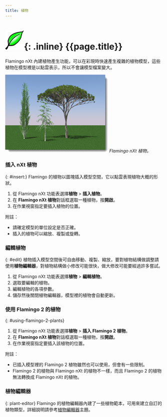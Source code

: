 ```yaml
---
title: 植物
---
```


# ![images/plants.svg](images/plants.svg){: .inline} {{page.title}}
Flamingo nXt 內建植物產生功能，可以在彩現時快速產生複雜的植物模型，這些植物在模型裡是以點雲表示，所以不會讓模型檔案變大。

![images/plants-001.png](images/plants-001.png)
*Flamingo nXt 植物。*

### 插入 nXt 植物
{: #insert:}
Flamingo 的植物以圖塊插入模型空間，它以點雲表現植物大概的形狀。

1. 從 Flamingo nXt 功能表選擇**植物** > **插入植物**。
1. 在 **Flamingo nXt 植物**對話框選取一種植物，按**開啟**。
1. 在作業視窗指定要插入植物的位置。

附註：

* 請確定模型的單位設定是否正確。
* 插入的植物可以縮放、複製或旋轉。

### 編輯植物
{: #edit}
植物插入模型空間後可自由移動、複製、縮放，要對植物結構做調整請使用**植物編輯器**，對植物結構做小修改可能很快，做大修改可能要經過許多嘗試。

1. 從 Flamingo nXt 功能表選擇**植物** > **編輯植物**。
1. 選取要編輯的植物。
1. 編輯植物的各項參數。
1. 儲存然後關閉植物編輯器，模型裡的植物會自動更新。

### 使用 Flamingo 2 的植物
{: #using-flamingo-2-plants}
1. 從 Flamingo nXt 功能表選擇**植物** > **插入 Flamingo 2 植物**。
1. 在 **Flamingo nXt 植物**對話框選取一種植物，按**開啟**。
1. 在作業視窗指定要插入該植物的位置。

附註：

* 已插入模型裡的 Flamingo 2 植物雖然也可以使用，但會有一些限制。
* Flamingo 2 的植物與 Flamingo nXt 的植物不一樣，而且 Flamingo 2 的植物無法轉換成 Flamingo nXt 的植物。

### 植物編輯器
{: plant-editor}
Flamingo 的植物編輯器內建了一些植物範本，可用來建立自訂的植物類型，詳細說明請參考[植物編輯器](plant-editor.html)主題。
